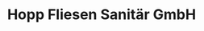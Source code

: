 ---
title: "Hopp Fliesen Sanitär GmbH"
url: /spremberg/hopp-fliesen-sanitaer-gmbh/
shop: Baumarkt
---